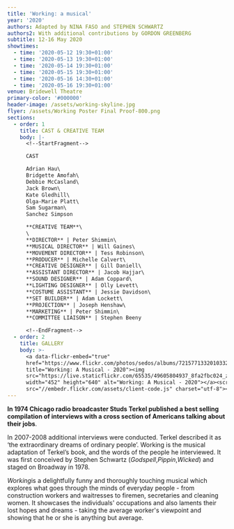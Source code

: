 ```yaml
---
title: 'Working: a musical'
year: '2020'
authors: Adapted by NINA FASO and STEPHEN SCHWARTZ
authors2: With additional contributions by GORDON GREENBERG
subtitle: 12-16 May 2020
showtimes:
  - time: '2020-05-12 19:30+01:00'
  - time: '2020-05-13 19:30+01:00'
  - time: '2020-05-14 19:30+01:00'
  - time: '2020-05-15 19:30+01:00'
  - time: '2020-05-16 14:30+01:00'
  - time: '2020-05-16 19:30+01:00'
venue: Bridewell Theatre
primary-color: '#000000'
header-image: /assets/working-skyline.jpg
flyer: /assets/Working Poster Final Proof-800.png
sections:
  - order: 1
    title: CAST & CREATIVE TEAM
    body: |-
      <!--StartFragment-->

      CAST

      Adrian Hau\
      Bridgette Amofah\
      Debbie McCasland\
      Jack Brown\
      Kate Gledhill\
      Olga-Marie Platt\
      Sam Sugarman\
      Sanchez Simpson

      **CREATIVE TEAM**\
      \
      **DIRECTOR** | Peter Shimmin\
      **MUSICAL DIRECTOR** | Will Gaines\
      **MOVEMENT DIRECTOR** | Tess Robinson\
      **PRODUCER** | Michelle Calvert\
      **CREATIVE DESIGNER** | Gill Daniell\
      **ASSISTANT DIRECTOR** | Jacob Hajjar\
      **SOUND DESIGNER** | Adam Coppard\
      **LIGHTING DESIGNER** | Olly Levett\
      **COSTUME ASSISTANT** | Jessie Davidson\
      **SET BUILDER** | Adam Lockett\
      **PROJECTION** | Joseph Henshaw\
      **MARKETING** | Peter Shimmin\
      **COMMITTEE LIAISON** | Stephen Beeny

      <!--EndFragment-->
  - order: 2
    title: GALLERY
    body: >-
      <a data-flickr-embed="true"
      href="https://www.flickr.com/photos/sedos/albums/72157713320103323"
      title="Working: A Musical - 2020"><img
      src="https://live.staticflickr.com/65535/49605804937_8fa2fbc024_z.jpg"
      width="452" height="640" alt="Working: A Musical - 2020"></a><script async
      src="//embedr.flickr.com/assets/client-code.js" charset="utf-8"></script>
---
```

<!--StartFragment-->

**In 1974 Chicago radio broadcaster Studs Terkel published a best selling compilation of interviews with a cross section of Americans talking about their jobs**.

In 2007-2008 additional interviews were conducted. Terkel described it as ‘the extraordinary dreams of ordinary people’. Working is the musical adaptation of Terkel’s book, and the words of the people he interviewed. It was first conceived by Stephen Schwartz (*Godspell*,*Pippin*,*Wicked*) and staged on Broadway in 1978.

*Working*is a delightfully funny and thoroughly touching musical which explores what goes through the minds of everyday people - from construction workers and waitresses to firemen, secretaries and cleaning women. It showcases the individuals' occupations and also laments their lost hopes and dreams - taking the average worker's viewpoint and showing that he or she is anything but average.

<!--EndFragment-->
